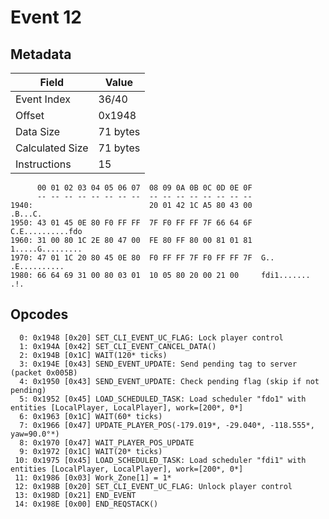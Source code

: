 # Event 12

## Metadata

| Field           | Value    |
|-----------------|----------|
| Event Index     | 36/40    |
| Offset          | 0x1948   |
| Data Size       | 71 bytes |
| Calculated Size | 71 bytes |
| Instructions    | 15       |

```
      00 01 02 03 04 05 06 07  08 09 0A 0B 0C 0D 0E 0F
      -- -- -- -- -- -- -- --  -- -- -- -- -- -- -- --
1940:                          20 01 42 1C A5 80 43 00           .B...C.
1950: 43 01 45 0E 80 F0 FF FF  7F F0 FF FF 7F 66 64 6F  C.E..........fdo
1960: 31 00 80 1C 2E 80 47 00  FE 80 FF 80 00 81 01 81  1.....G.........
1970: 47 01 1C 20 80 45 0E 80  F0 FF FF 7F F0 FF FF 7F  G.. .E..........
1980: 66 64 69 31 00 80 03 01  10 05 80 20 00 21 00     fdi1....... .!. 
```

## Opcodes

```
  0: 0x1948 [0x20] SET_CLI_EVENT_UC_FLAG: Lock player control
  1: 0x194A [0x42] SET_CLI_EVENT_CANCEL_DATA()
  2: 0x194B [0x1C] WAIT(120* ticks)
  3: 0x194E [0x43] SEND_EVENT_UPDATE: Send pending tag to server (packet 0x005B)
  4: 0x1950 [0x43] SEND_EVENT_UPDATE: Check pending flag (skip if not pending)
  5: 0x1952 [0x45] LOAD_SCHEDULED_TASK: Load scheduler "fdo1" with entities [LocalPlayer, LocalPlayer], work=[200*, 0*]
  6: 0x1963 [0x1C] WAIT(60* ticks)
  7: 0x1966 [0x47] UPDATE_PLAYER_POS(-179.019*, -29.040*, -118.555*, yaw=90.0°*)
  8: 0x1970 [0x47] WAIT_PLAYER_POS_UPDATE
  9: 0x1972 [0x1C] WAIT(20* ticks)
 10: 0x1975 [0x45] LOAD_SCHEDULED_TASK: Load scheduler "fdi1" with entities [LocalPlayer, LocalPlayer], work=[200*, 0*]
 11: 0x1986 [0x03] Work_Zone[1] = 1*
 12: 0x198B [0x20] SET_CLI_EVENT_UC_FLAG: Unlock player control
 13: 0x198D [0x21] END_EVENT
 14: 0x198E [0x00] END_REQSTACK()
```
